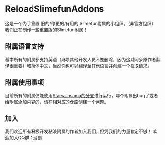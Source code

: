 # ReloadSlimefunAddons
这是一个为了重置 旧的/停更的/有用的 Slimefun附属的小组织。（非官方组织）  
我们正在制作一些重置版的Slimefun附属！  

## 附属语言支持 
基本所有的附属都支持英语（麻烦其他开发人员不要删除，因为这对同步原作者翻译很重要）和简体中文，当然你也可以翻译至其他语言并创建一个拉取请求。    

## 附属使用事项
目前所有的附属仅能使用[Starwishsama的分支](https://github.com/starwishsama/Slimefun4)进行运行，哪个附属出bug了或者给附属添加内容的，请在相对应的仓库创建一个问题。

## 加入
我们欢迎所有积极开发粘液附属的作者加入我们，但凭我们的力量肯定不够！
欢迎加入QQ群：没创
